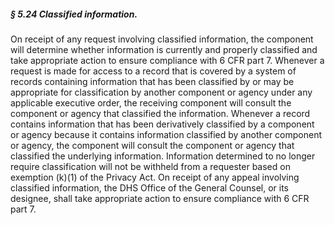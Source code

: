 ##### § 5.24 Classified information. #####

On receipt of any request involving classified information, the component will determine whether information is currently and properly classified and take appropriate action to ensure compliance with 6 CFR part 7. Whenever a request is made for access to a record that is covered by a system of records containing information that has been classified by or may be appropriate for classification by another component or agency under any applicable executive order, the receiving component will consult the component or agency that classified the information. Whenever a record contains information that has been derivatively classified by a component or agency because it contains information classified by another component or agency, the component will consult the component or agency that classified the underlying information. Information determined to no longer require classification will not be withheld from a requester based on exemption (k)(1) of the Privacy Act. On receipt of any appeal involving classified information, the DHS Office of the General Counsel, or its designee, shall take appropriate action to ensure compliance with 6 CFR part 7.